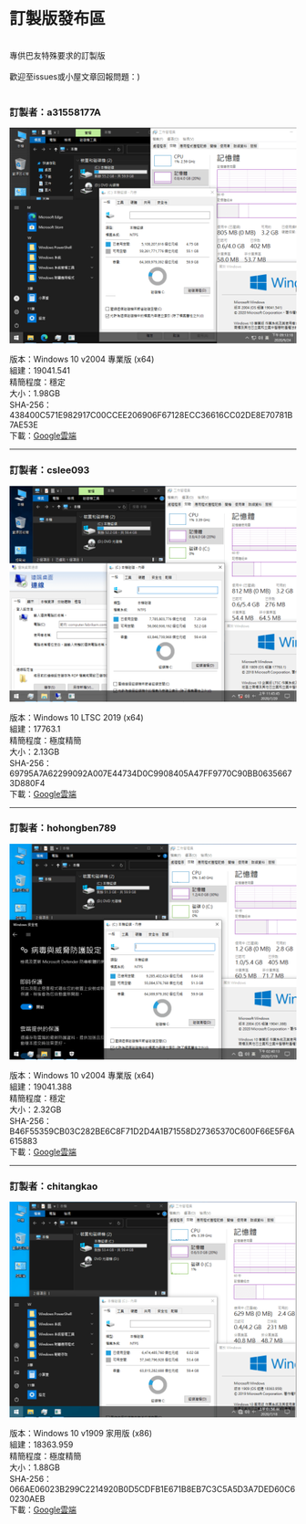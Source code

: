 # 訂製版發布區

<br>
專供巴友特殊要求的訂製版
<br><br>
歡迎至issues或小屋文章回報問題：)
<br><br>


### **訂製者：a31558177A**
![Win10_2004_(19041.541)_20200924.png](/preview/Win10_2004_(19041.541)_20200924.png)
<br>

版本：Windows 10 v2004 專業版 (x64)<br>
組建：19041.541<br>
精簡程度：穩定<br>
大小：1.98GB<br>
SHA-256：438400C571E982917C00CCEE206906F67128ECC36616CC02DE8E70781B7AE53E<br>
下載：[Google雲端](http://tiny.cc/win10_2004_20200924)<br>

----

### **訂製者：cslee093**
![Win10_LTSC_(17763.1)_x64_20200720.png](/preview/Win10_LTSC_(17763.1)_x64_20200720.png)
<br>

版本：Windows 10 LTSC 2019 (x64)<br>
組建：17763.1<br>
精簡程度：極度精簡<br>
大小：2.13GB<br>
SHA-256：69795A7A62299092A007E44734D0C9908405A47FF9770C90BB06356673D880F4<br>
下載：[Google雲端](http://tiny.cc/win10_ltsc_x64_20200720)<br>

----

### **訂製者：hohongben789**
![Win10_2004_(19041.388)_20200719.png](/preview/Win10_2004_(19041.388)_20200719.png)
<br>

版本：Windows 10 v2004 專業版 (x64)<br>
組建：19041.388<br>
精簡程度：穩定<br>
大小：2.32GB<br>
SHA-256：B46F55359CB03C282BE6C8F71D2D4A1B71558D27365370C600F66E5F6A615883<br>
下載：[Google雲端](http://tiny.cc/win10_2004_20200719)<br>

----

### **訂製者：chitangkao**
![Win10_1909_(18363.959)_x86_20200718.png](/preview/Win10_1909_(18363.959)_x86_20200718.png)
<br>

版本：Windows 10 v1909 家用版 (x86)<br>
組建：18363.959<br>
精簡程度：極度精簡<br>
大小：1.88GB<br>
SHA-256：066AE06023B299C2214920B0D5CDFB1E671B8EB7C3C5A5D3A7DED60C60230AEB<br>
下載：[Google雲端](http://tiny.cc/win10_1909_x86_20200718)<br>
